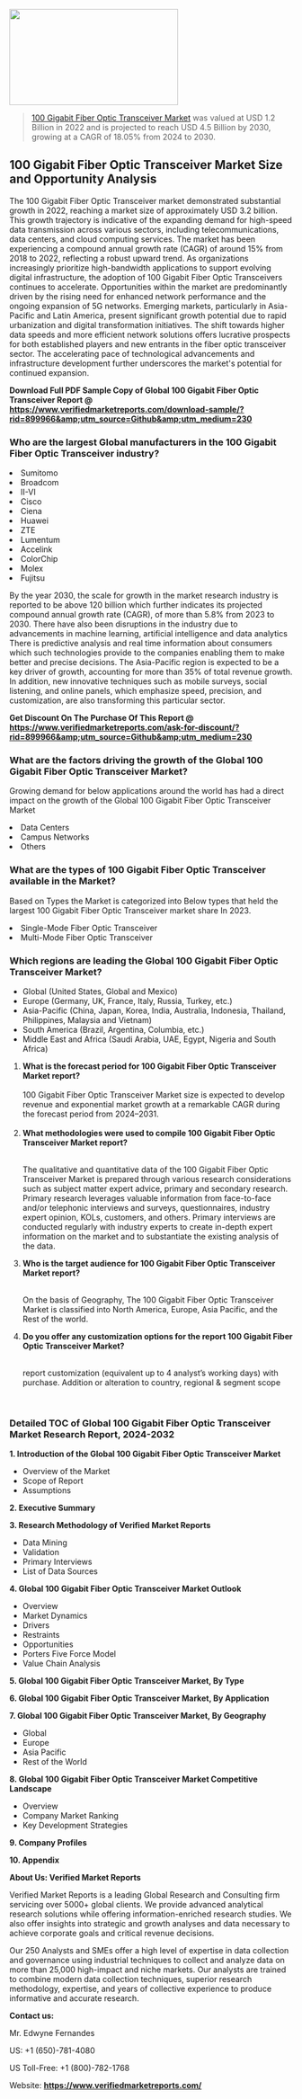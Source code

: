 <img src="https://ffe5etoiles.com/wp-content/uploads/2024/12/MST1-300x171.png" alt="" width="300" height="171" class="alignnone size-medium wp-image-20088" /><blockquote><p><p><a href="https://www.verifiedmarketreports.com/download-sample/?rid=899966&utm_source=Github&utm_medium=230" target="_blank">100 Gigabit Fiber Optic Transceiver Market</a> was valued at USD 1.2 Billion in 2022 and is projected to reach USD 4.5 Billion by 2030, growing at a CAGR of 18.05% from 2024 to 2030.</p></blockquote><p><h2>100 Gigabit Fiber Optic Transceiver Market Size and Opportunity Analysis</h2>The 100 Gigabit Fiber Optic Transceiver market demonstrated substantial growth in 2022, reaching a market size of approximately USD 3.2 billion. This growth trajectory is indicative of the expanding demand for high-speed data transmission across various sectors, including telecommunications, data centers, and cloud computing services. The market has been experiencing a compound annual growth rate (CAGR) of around 15% from 2018 to 2022, reflecting a robust upward trend. As organizations increasingly prioritize high-bandwidth applications to support evolving digital infrastructure, the adoption of 100 Gigabit Fiber Optic Transceivers continues to accelerate. Opportunities within the market are predominantly driven by the rising need for enhanced network performance and the ongoing expansion of 5G networks. Emerging markets, particularly in Asia-Pacific and Latin America, present significant growth potential due to rapid urbanization and digital transformation initiatives. The shift towards higher data speeds and more efficient network solutions offers lucrative prospects for both established players and new entrants in the fiber optic transceiver sector. The accelerating pace of technological advancements and infrastructure development further underscores the market's potential for continued expansion.</p><p class=""><strong>Download Full PDF Sample Copy of Global 100 Gigabit Fiber Optic Transceiver Report @ <a href="https://www.verifiedmarketreports.com/download-sample/?rid=899966&amp;utm_source=Github&amp;utm_medium=230" target="_blank">https://www.verifiedmarketreports.com/download-sample/?rid=899966&amp;utm_source=Github&amp;utm_medium=230</a></strong></p><h3 id="" class="">Who are the largest Global manufacturers in the 100 Gigabit Fiber Optic Transceiver industry?</h3><p><li>Sumitomo</li><li> Broadcom</li><li> II-VI</li><li> Cisco</li><li> Ciena</li><li> Huawei</li><li> ZTE</li><li> Lumentum</li><li> Accelink</li><li> ColorChip</li><li> Molex</li><li> Fujitsu</li></p><div class=""><div class="" dir="" data-message-author-role="" data-message-id="" data-message-model-slug=""><div class=""><div class=""><div class=""><div class="" dir="" data-message-author-role="" data-message-id="" data-message-model-slug=""><div class=""><div class=""><p>By the year 2030, the scale for growth in the market research industry is reported to be above 120 billion which further indicates its projected compound annual growth rate (CAGR), of more than 5.8% from 2023 to 2030. There have also been disruptions in the industry due to advancements in machine learning, artificial intelligence and data analytics There is predictive analysis and real time information about consumers which such technologies provide to the companies enabling them to make better and precise decisions. The Asia-Pacific region is expected to be a key driver of growth, accounting for more than 35% of total revenue growth. In addition, new innovative techniques such as mobile surveys, social listening, and online panels, which emphasize speed, precision, and customization, are also transforming this particular sector.</p><p><strong>Get Discount On The Purchase Of This Report @&nbsp; <a href="https://www.verifiedmarketreports.com/ask-for-discount/?rid=899966&amp;utm_source=Github&amp;utm_medium=230" target="_blank">https://www.verifiedmarketreports.com/ask-for-discount/?rid=899966&amp;utm_source=Github&amp;utm_medium=230</a></strong></p></div></div></div></div></div></div></div></div><h3 id="" class="">What are the factors driving the growth of the Global 100 Gigabit Fiber Optic Transceiver Market?</h3><p id="" class="">Growing demand for below applications around the world has had a direct impact on the growth of the Global 100 Gigabit Fiber Optic Transceiver Market</p><p id="" class=""><li>Data Centers</li><li> Campus Networks</li><li> Others</li></p><h3 id="" class="">What are the types of 100 Gigabit Fiber Optic Transceiver available in the Market?</h3><p id="" class="">Based on Types the Market is categorized into Below types that held the largest 100 Gigabit Fiber Optic Transceiver market share In 2023.</p><p id="" class=""><li>Single-Mode Fiber Optic Transceiver</li><li> Multi-Mode Fiber Optic Transceiver</li></p><h3 id="" class="">Which regions are leading the Global 100 Gigabit Fiber Optic Transceiver Market?</h3><ul><li>Global (United States, Global and Mexico)</li><li>Europe (Germany, UK, France, Italy, Russia, Turkey, etc.)</li><li>Asia-Pacific (China, Japan, Korea, India, Australia, Indonesia, Thailand, Philippines, Malaysia and Vietnam)</li><li>South America (Brazil, Argentina, Columbia, etc.)</li><li>Middle East and Africa (Saudi Arabia, UAE, Egypt, Nigeria and South Africa)</li></ul><p><ol><li><strong>What is the forecast period for 100 Gigabit Fiber Optic Transceiver Market report?<br /></strong><br /><span data-sheets-root="1" data-sheets-value="{&quot;1&quot;:2,&quot;2&quot;:&quot;XXXX size is expected to develop revenue and exponential market growth at a remarkable CAGR during the forecast period from 2024&ndash;2030.&quot;}" data-sheets-userformat="{&quot;2&quot;:12674,&quot;4&quot;:{&quot;1&quot;:2,&quot;2&quot;:16776960},&quot;10&quot;:2,&quot;11&quot;:0,&quot;15&quot;:&quot;Arial&quot;,&quot;16&quot;:12}">100 Gigabit Fiber Optic Transceiver Market size is expected to develop revenue and exponential market growth at a remarkable CAGR during the forecast period from 2024&ndash;2031.</span><br /><br /></li><li><strong>What methodologies were used to compile 100 Gigabit Fiber Optic Transceiver Market report?<br /><br /></strong><p>The qualitative and quantitative data of the&nbsp;100 Gigabit Fiber Optic Transceiver Market is prepared through various research considerations such as subject matter expert advice, primary and secondary research. Primary research leverages valuable information from face-to-face and/or telephonic interviews and surveys, questionnaires, industry expert opinion, KOLs, customers, and others. Primary interviews are conducted regularly with industry experts to create in-depth expert information on the market and to substantiate the existing analysis of the data.&nbsp;</p></li><li><strong>Who is the target audience for 100 Gigabit Fiber Optic Transceiver Market report?<br /><br /></strong><p>On the basis of Geography, The&nbsp;100 Gigabit Fiber Optic Transceiver Market is classified into North America, Europe, Asia Pacific, and the Rest of the world.</p></li><li><strong>Do you offer any customization options for the report 100 Gigabit Fiber Optic Transceiver Market?<br /><br /></strong><p>report customization (equivalent up to 4 analyst&rsquo;s working days) with purchase. Addition or alteration to country, regional &amp; segment scope</p><p>&nbsp;</p></li></ol></p><h3 id="" class="">Detailed TOC of Global 100 Gigabit Fiber Optic Transceiver Market Research Report, 2024-2032</h3><p id="" class=""><strong>1. Introduction of the Global 100 Gigabit Fiber Optic Transceiver Market</strong></p><ul><li>Overview of the Market</li><li>Scope of Report</li><li>Assumptions</li></ul><p id="" class=""><strong>2. Executive Summary</strong></p><p id="" class=""><strong>3. Research Methodology of&nbsp;Verified Market Reports</strong></p><ul><li>Data Mining</li><li>Validation</li><li>Primary Interviews</li><li>List of Data Sources</li></ul><p id="" class=""><strong>4. Global 100 Gigabit Fiber Optic Transceiver Market Outlook</strong></p><ul><li>Overview</li><li>Market Dynamics</li><li>Drivers</li><li>Restraints</li><li>Opportunities</li><li>Porters Five Force Model</li><li>Value Chain Analysis</li></ul><p id="" class=""><strong>5. Global 100 Gigabit Fiber Optic Transceiver Market, By&nbsp;Type</strong></p><p id="" class=""><strong>6. Global 100 Gigabit Fiber Optic Transceiver Market, By Application</strong></p><p id="" class=""><strong>7. Global 100 Gigabit Fiber Optic Transceiver Market, By Geography</strong></p><ul><li>Global</li><li>Europe</li><li>Asia Pacific</li><li>Rest of the World</li></ul><p id="" class=""><strong>8. Global 100 Gigabit Fiber Optic Transceiver Market Competitive Landscape</strong></p><ul><li>Overview</li><li>Company Market Ranking</li><li>Key Development Strategies</li></ul><p id="" class=""><strong>9. Company Profiles</strong></p><p id="" class=""><strong>10. Appendix</strong></p><p id="" class=""><strong>About Us: Verified Market Reports</strong></p><p id="" class="">Verified Market Reports is a leading Global Research and Consulting firm servicing over 5000+ global clients. We provide advanced analytical research solutions while offering information-enriched research studies. We also offer insights into strategic and growth analyses and data necessary to achieve corporate goals and critical revenue decisions.</p><p id="" class="">Our 250 Analysts and SMEs offer a high level of expertise in data collection and governance using industrial techniques to collect and analyze data on more than 25,000 high-impact and niche markets. Our analysts are trained to combine modern data collection techniques, superior research methodology, expertise, and years of collective experience to produce informative and accurate research.</p><p id="" class=""><strong>Contact us:</strong></p><p id="" class="">Mr. Edwyne Fernandes</p><p id="" class="">US: +1 (650)-781-4080</p><p id="" class="">US Toll-Free: +1 (800)-782-1768</p><p id="" class="">Website: <a target="" data-test-app-aware-link=""><strong>https://www.verifiedmarketreports.com/</strong></a></p>

